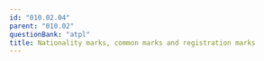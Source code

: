 ```yaml
---
id: "010.02.04"
parent: "010.02"
questionBank: "atpl"
title: Nationality marks, common marks and registration marks
---
```

